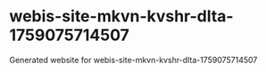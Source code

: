 # webis-site-mkvn-kvshr-dlta-1759075714507
Generated website for webis-site-mkvn-kvshr-dlta-1759075714507

